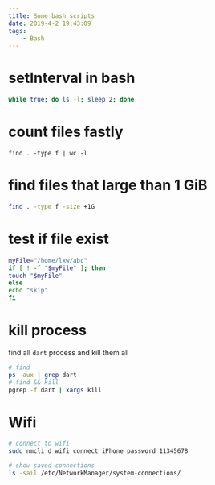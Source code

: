 ```yaml
---
title: Some bash scripts
date: 2019-4-2 19:43:09
tags:
    - Bash
---
```


# setInterval in bash

```bash
while true; do ls -l; sleep 2; done
```

# count files fastly
```
find . -type f | wc -l
```

# find files that large than 1 GiB
```bash
find . -type f -size +1G
```

# test if file exist
```bash
myFile="/home/lxw/abc"
if [ ! -f "$myFile" ]; then
touch "$myFile"
else
echo "skip"
fi
```

# kill process
find all `dart` process and kill them all
```bash
# find
ps -aux | grep dart
# find && kill
pgrep -f dart | xargs kill
```

# Wifi

```bash
# connect to wifi
sudo nmcli d wifi connect iPhone password 11345678

# show saved connections
ls -sail /etc/NetworkManager/system-connections/
```